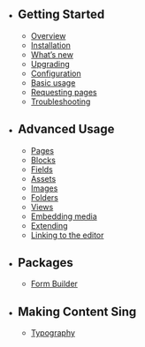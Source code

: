 - ## Getting Started
    - [Overview](/{{route}}/{{version}}/overview)
    - [Installation](/{{route}}/{{version}}/installation)
    - [What’s new](/{{route}}/{{version}}/whats-new)
    - [Upgrading](/{{route}}/{{version}}/upgrading)
    - [Configuration](/{{route}}/{{version}}/configuration)
    - [Basic usage](/{{route}}/{{version}}/basic-usage)
    - [Requesting pages](/{{route}}/{{version}}/requesting-pages)
    - [Troubleshooting](/{{route}}/{{version}}/troubleshooting)
    
- ## Advanced Usage
    - [Pages](/{{route}}/{{version}}/pages)
    - [Blocks](/{{route}}/{{version}}/blocks)
    - [Fields](/{{route}}/{{version}}/fields)
    - [Assets](/{{route}}/{{version}}/assets)
    - [Images](/{{route}}/{{version}}/images)
    - [Folders](/{{route}}/{{version}}/folders)
    - [Views](/{{route}}/{{version}}/views)
    - [Embedding media](/{{route}}/{{version}}/embedding-media)
    - [Extending](/{{route}}/{{version}}/traits)
    - [Linking to the editor](/{{route}}/{{version}}/linking-the-visual-editor)
    
- ## Packages
    - [Form Builder](/{{route}}/{{version}}/laravel-storyblok-forms)
    
- ## Making Content Sing
    - [Typography](/{{route}}/{{version}}/typography)